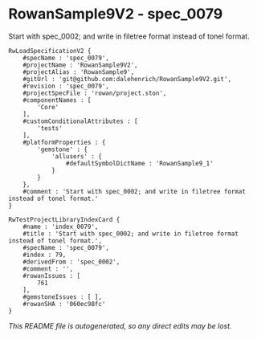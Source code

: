 # RowanSample9V2 - spec_0079
Start with spec_0002; and write in filetree format instead of tonel format.
```
RwLoadSpecificationV2 {
	#specName : 'spec_0079',
	#projectName : 'RowanSample9V2',
	#projectAlias : 'RowanSample9',
	#gitUrl : 'git@github.com:dalehenrich/RowanSample9V2.git',
	#revision : 'spec_0079',
	#projectSpecFile : 'rowan/project.ston',
	#componentNames : [
		'Core'
	],
	#customConditionalAttributes : [
		'tests'
	],
	#platformProperties : {
		'gemstone' : {
			'allusers' : {
				#defaultSymbolDictName : 'RowanSample9_1'
			}
		}
	},
	#comment : 'Start with spec_0002; and write in filetree format instead of tonel format.'
}

RwTestProjectLibraryIndexCard {
	#name : 'index_0079',
	#title : 'Start with spec_0002; and write in filetree format instead of tonel format.',
	#specName : 'spec_0079',
	#index : 79,
	#derivedFrom : 'spec_0002',
	#comment : '',
	#rowanIssues : [
		761
	],
	#gemstoneIssues : [ ],
	#rowanSHA : '060ec98fc'
}
```

*This README file is autogenerated, so any direct edits may be lost.*
